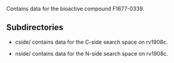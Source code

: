 Contains data for the bioactive compound F1677-0339.

## Subdirectories

- cside/ contains data for the C-side search space on rv1908c.

- nside/ contains data for the N-side search space on rv1908c.


